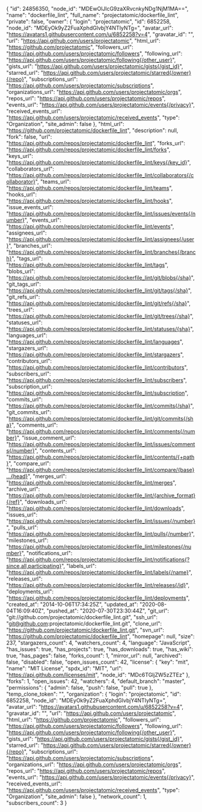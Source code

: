 {
  "id": 24856350,
  "node_id": "MDEwOlJlcG9zaXRvcnkyNDg1NjM1MA==",
  "name": "dockerfile_lint",
  "full_name": "projectatomic/dockerfile_lint",
  "private": false,
  "owner": {
    "login": "projectatomic",
    "id": 6852258,
    "node_id": "MDEyOk9yZ2FuaXphdGlvbjY4NTIyNTg=",
    "avatar_url": "https://avatars1.githubusercontent.com/u/6852258?v=4",
    "gravatar_id": "",
    "url": "https://api.github.com/users/projectatomic",
    "html_url": "https://github.com/projectatomic",
    "followers_url": "https://api.github.com/users/projectatomic/followers",
    "following_url": "https://api.github.com/users/projectatomic/following{/other_user}",
    "gists_url": "https://api.github.com/users/projectatomic/gists{/gist_id}",
    "starred_url": "https://api.github.com/users/projectatomic/starred{/owner}{/repo}",
    "subscriptions_url": "https://api.github.com/users/projectatomic/subscriptions",
    "organizations_url": "https://api.github.com/users/projectatomic/orgs",
    "repos_url": "https://api.github.com/users/projectatomic/repos",
    "events_url": "https://api.github.com/users/projectatomic/events{/privacy}",
    "received_events_url": "https://api.github.com/users/projectatomic/received_events",
    "type": "Organization",
    "site_admin": false
  },
  "html_url": "https://github.com/projectatomic/dockerfile_lint",
  "description": null,
  "fork": false,
  "url": "https://api.github.com/repos/projectatomic/dockerfile_lint",
  "forks_url": "https://api.github.com/repos/projectatomic/dockerfile_lint/forks",
  "keys_url": "https://api.github.com/repos/projectatomic/dockerfile_lint/keys{/key_id}",
  "collaborators_url": "https://api.github.com/repos/projectatomic/dockerfile_lint/collaborators{/collaborator}",
  "teams_url": "https://api.github.com/repos/projectatomic/dockerfile_lint/teams",
  "hooks_url": "https://api.github.com/repos/projectatomic/dockerfile_lint/hooks",
  "issue_events_url": "https://api.github.com/repos/projectatomic/dockerfile_lint/issues/events{/number}",
  "events_url": "https://api.github.com/repos/projectatomic/dockerfile_lint/events",
  "assignees_url": "https://api.github.com/repos/projectatomic/dockerfile_lint/assignees{/user}",
  "branches_url": "https://api.github.com/repos/projectatomic/dockerfile_lint/branches{/branch}",
  "tags_url": "https://api.github.com/repos/projectatomic/dockerfile_lint/tags",
  "blobs_url": "https://api.github.com/repos/projectatomic/dockerfile_lint/git/blobs{/sha}",
  "git_tags_url": "https://api.github.com/repos/projectatomic/dockerfile_lint/git/tags{/sha}",
  "git_refs_url": "https://api.github.com/repos/projectatomic/dockerfile_lint/git/refs{/sha}",
  "trees_url": "https://api.github.com/repos/projectatomic/dockerfile_lint/git/trees{/sha}",
  "statuses_url": "https://api.github.com/repos/projectatomic/dockerfile_lint/statuses/{sha}",
  "languages_url": "https://api.github.com/repos/projectatomic/dockerfile_lint/languages",
  "stargazers_url": "https://api.github.com/repos/projectatomic/dockerfile_lint/stargazers",
  "contributors_url": "https://api.github.com/repos/projectatomic/dockerfile_lint/contributors",
  "subscribers_url": "https://api.github.com/repos/projectatomic/dockerfile_lint/subscribers",
  "subscription_url": "https://api.github.com/repos/projectatomic/dockerfile_lint/subscription",
  "commits_url": "https://api.github.com/repos/projectatomic/dockerfile_lint/commits{/sha}",
  "git_commits_url": "https://api.github.com/repos/projectatomic/dockerfile_lint/git/commits{/sha}",
  "comments_url": "https://api.github.com/repos/projectatomic/dockerfile_lint/comments{/number}",
  "issue_comment_url": "https://api.github.com/repos/projectatomic/dockerfile_lint/issues/comments{/number}",
  "contents_url": "https://api.github.com/repos/projectatomic/dockerfile_lint/contents/{+path}",
  "compare_url": "https://api.github.com/repos/projectatomic/dockerfile_lint/compare/{base}...{head}",
  "merges_url": "https://api.github.com/repos/projectatomic/dockerfile_lint/merges",
  "archive_url": "https://api.github.com/repos/projectatomic/dockerfile_lint/{archive_format}{/ref}",
  "downloads_url": "https://api.github.com/repos/projectatomic/dockerfile_lint/downloads",
  "issues_url": "https://api.github.com/repos/projectatomic/dockerfile_lint/issues{/number}",
  "pulls_url": "https://api.github.com/repos/projectatomic/dockerfile_lint/pulls{/number}",
  "milestones_url": "https://api.github.com/repos/projectatomic/dockerfile_lint/milestones{/number}",
  "notifications_url": "https://api.github.com/repos/projectatomic/dockerfile_lint/notifications{?since,all,participating}",
  "labels_url": "https://api.github.com/repos/projectatomic/dockerfile_lint/labels{/name}",
  "releases_url": "https://api.github.com/repos/projectatomic/dockerfile_lint/releases{/id}",
  "deployments_url": "https://api.github.com/repos/projectatomic/dockerfile_lint/deployments",
  "created_at": "2014-10-06T17:34:25Z",
  "updated_at": "2020-08-04T16:09:40Z",
  "pushed_at": "2020-07-30T23:30:44Z",
  "git_url": "git://github.com/projectatomic/dockerfile_lint.git",
  "ssh_url": "git@github.com:projectatomic/dockerfile_lint.git",
  "clone_url": "https://github.com/projectatomic/dockerfile_lint.git",
  "svn_url": "https://github.com/projectatomic/dockerfile_lint",
  "homepage": null,
  "size": 237,
  "stargazers_count": 4,
  "watchers_count": 4,
  "language": "JavaScript",
  "has_issues": true,
  "has_projects": true,
  "has_downloads": true,
  "has_wiki": true,
  "has_pages": false,
  "forks_count": 1,
  "mirror_url": null,
  "archived": false,
  "disabled": false,
  "open_issues_count": 42,
  "license": {
    "key": "mit",
    "name": "MIT License",
    "spdx_id": "MIT",
    "url": "https://api.github.com/licenses/mit",
    "node_id": "MDc6TGljZW5zZTEz"
  },
  "forks": 1,
  "open_issues": 42,
  "watchers": 4,
  "default_branch": "master",
  "permissions": {
    "admin": false,
    "push": false,
    "pull": true
  },
  "temp_clone_token": "",
  "organization": {
    "login": "projectatomic",
    "id": 6852258,
    "node_id": "MDEyOk9yZ2FuaXphdGlvbjY4NTIyNTg=",
    "avatar_url": "https://avatars1.githubusercontent.com/u/6852258?v=4",
    "gravatar_id": "",
    "url": "https://api.github.com/users/projectatomic",
    "html_url": "https://github.com/projectatomic",
    "followers_url": "https://api.github.com/users/projectatomic/followers",
    "following_url": "https://api.github.com/users/projectatomic/following{/other_user}",
    "gists_url": "https://api.github.com/users/projectatomic/gists{/gist_id}",
    "starred_url": "https://api.github.com/users/projectatomic/starred{/owner}{/repo}",
    "subscriptions_url": "https://api.github.com/users/projectatomic/subscriptions",
    "organizations_url": "https://api.github.com/users/projectatomic/orgs",
    "repos_url": "https://api.github.com/users/projectatomic/repos",
    "events_url": "https://api.github.com/users/projectatomic/events{/privacy}",
    "received_events_url": "https://api.github.com/users/projectatomic/received_events",
    "type": "Organization",
    "site_admin": false
  },
  "network_count": 1,
  "subscribers_count": 3
}
